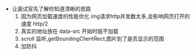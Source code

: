 - 让面试官先了解你知道清晰的思路
    1. 因为网页加载速度的性能优化
    img请求http并发数太多,会影响网页打开的速度 http/2
    2. 真实的地址放在 data-src  开始时就不加载
    3. scroll 监听,getBoundingClientRect,图片到了是否显示的范围
    4. 加防抖